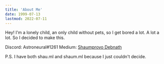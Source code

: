 ```yaml
---
title: 'About Me'
date: 1999-07-13
lastmod: 2022-07-11
---
```

Hey! I'm a lonely child, an only child without pets, so I get bored a lot. A lot a lot. So I decided to make this. 

Discord: Astroneural#1261
Medium: [Shaumprovo Debnath](https://medium.com/@Shaum)

P.S. I have both shau.ml and shaum.ml because I just couldn't decide. 
